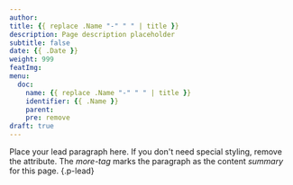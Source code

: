 ```yaml
---
author:
title: {{ replace .Name "-" " " | title }}
description: Page description placeholder
subtitle: false
date: {{ .Date }} 
weight: 999
featImg:
menu:
  doc:
    name: {{ replace .Name "-" " " | title }}
    identifier: {{ .Name }}
    parent: 
    pre: remove
draft: true
---
```


Place your lead paragraph here. If you don't need special styling, remove the attribute. The *more-tag* marks the paragraph as the content *summary* for this page.
{.p-lead} <!--more-->
